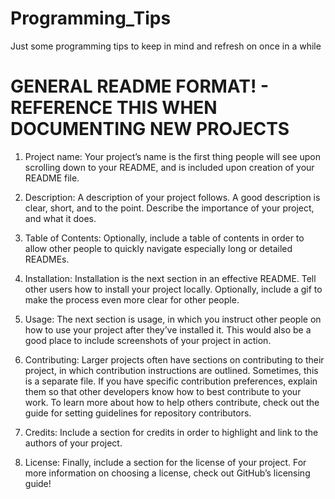# Programming_Tips
Just some programming tips to keep in mind and refresh on once in a while

# GENERAL README FORMAT! - REFERENCE THIS WHEN DOCUMENTING NEW PROJECTS

1. Project name: Your project’s name is the first thing people will see upon scrolling down to your README, and is included upon creation of your README file.

2. Description: A description of your project follows. A good description is clear, short, and to the point. Describe the importance of your project, and what it does.

3. Table of Contents: Optionally, include a table of contents in order to allow other people to quickly navigate especially long or detailed READMEs.

4. Installation: Installation is the next section in an effective README. Tell other users how to install your project locally. Optionally, include a gif to make the process even more clear for other people.

5. Usage: The next section is usage, in which you instruct other people on how to use your project after they’ve installed it. This would also be a good place to include screenshots of your project in action.

6. Contributing: Larger projects often have sections on contributing to their project, in which contribution instructions are outlined. Sometimes, this is a separate file. If you have specific contribution preferences, 
   explain them so that other developers know how to best contribute to your work. To learn more about how to help others contribute, check out the guide for setting guidelines for repository contributors.

7. Credits: Include a section for credits in order to highlight and link to the authors of your project.

8. License: Finally, include a section for the license of your project. For more information on choosing a license, check out GitHub’s licensing guide!